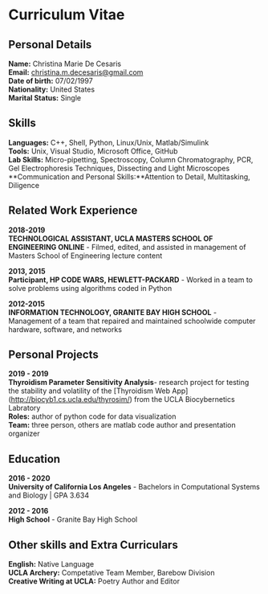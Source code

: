 # Curriculum Vitae

## Personal Details

**Name:** Christina Marie De Cesaris <br>
**Email:** christina.m.decesaris@gmail.com  <br>
**Date of birth:** 07/02/1997  <br>
**Nationality:** United States  <br>
**Marital Status:** Single  <br>

## Skills

**Languages:** C++, Shell, Python, Linux/Unix, Matlab/Simulink <br>
**Tools:** Unix, Visual Studio, Microsoft
Office, GitHub <br>
**Lab Skills:** Micro-pipetting, Spectroscopy, Column Chromatography, PCR, Gel Electrophoresis
Techniques, Dissecting and Light Microscopes <br>
**Communication and Personal Skills:**Attention to Detail, Multitasking, Diligence <br>



## Related Work Experience

**2018-2019** <br>
**TECHNOLOGICAL ASSISTANT, UCLA MASTERS SCHOOL OF ENGINEERING ONLINE** - Filmed, edited, and assisted in management of Masters School of Engineering lecture content <br>

**2013, 2015** <br>
**Participant, HP CODE WARS, HEWLETT-PACKARD** - Worked in a team to solve problems using
algorithms coded in Python <br>

**2012-2015** <br>
**INFORMATION TECHNOLOGY, GRANITE BAY HIGH SCHOOL** - Management of a team that repaired
and maintained schoolwide computer
hardware, software, and networks <br>


## Personal Projects

**2019 - 2019** <br>
**Thyroidism Parameter Sensitivity Analysis**- research project for testing the stability and volatility of the [Thyroidism Web App] (http://biocyb1.cs.ucla.edu/thyrosim/) from the UCLA Biocybernetics Labratory  
**Roles:** author of python code for data visualization <br> 
**Team:** three person, others are matlab code author and presentation organizer



## Education

**2016 - 2020** <br>
**University of California Los Angeles** - Bachelors in Computational Systems and Biology | GPA 3.634 

**2012 - 2016** <br>
**High School** - Granite Bay High School

## Other skills and Extra Curriculars

**English:** Native Language <br>
**UCLA Archery:** Competative Team Member, Barebow Division <br>
**Creative Writing at UCLA:** Poetry Author and Editor <br>


